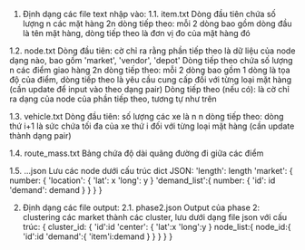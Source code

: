 1. Định dạng các file text nhập vào: 
1.1. item.txt
Dòng đầu tiên chứa số lượng n các mặt hàng
2n dòng tiếp theo: mỗi 2 dòng bao gồm dòng đầu là tên mặt hàng, dòng tiếp theo là đơn vị đo của mặt hàng đó

1.2. node.txt
Dòng đầu tiên: cờ chỉ ra rằng phần tiếp theo là dữ liệu của node dạng nào, bao gồm 'market', 'vendor', 'depot'
Dòng tiếp theo chứa số lượng n các điểm giao hàng
2n dòng tiếp theo: mỗi 2 dòng bao gồm 1 dòng là tọa độ của điểm, dòng tiếp theo là yêu cầu cung cấp đối với từng loại mặt hàng (cần update để input vào theo dạng pair)
Dòng tiếp theo (nếu có): là cờ chỉ ra dạng của node của phần tiếp theo, tương tự như trên

1.3. vehicle.txt
Dòng đầu tiên: số lượng các xe là n
n dòng tiếp theo: dòng thứ i+1 là sức chứa tối đa của xe thứ i đối với từng loại mặt hàng (cần update thành dạng pair)

1.4. route_mass.txt
Bảng chứa độ dài quãng đường đi giữa các điểm

1.5. ...json
Lưu các node dưới cấu trúc dict 
JSON:
    'length': length
    'market': {
        number: {
            'location': {
                'lat': x
                'long': y
            }
            'demand_list':{
                number: {
                    'id': id
                    'demand': demand
                }
            }
        }
    }

2. Định dạng các file output:
2.1. phase2.json
Output của phase 2: clustering các market thành các cluster, lưu dưới dạng file json với cấu trúc: 
{
    cluster_id: {
        'id':id
        'center': {
            'lat':x
            'long':y
        }
        node_list:{
            node_id:{
                'id':id
                'demand':{
                    'item'i:demand
                }
            }
        }
    }
}